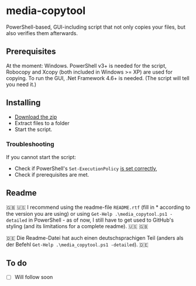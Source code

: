 # media-copytool
PowerShell-based, GUI-including script that not only copies your files, but also verifies them afterwards.

## Prerequisites
At the moment: Windows. PowerShell v3+ is needed for the script, Robocopy and Xcopy (both included in Windows >= XP) are used for copying.
To run the GUI, .Net Framework 4.6+ is needed. (The script will tell you need it.)

## Installing
* [Download the zip](https://github.com/flolilo/media-copytool/archive/master.zip)
* Extract files to a folder
* Start the script.

### Troubleshooting
If you cannot start the script:
* Check if PowerShell's `Set-ExecutionPolicy` [is set correctly](https://superuser.com/a/106363/703240),
* Check if prerequisites are met.

## Readme
:uk: :us: I recommend using the readme-file `README.rtf` (fill in * according to the version you are using) or using `Get-Help .\media_copytool.ps1 -detailed` in PowerShell - as of now, I still have to get used to GitHub's styling (and its limitations for a complete readme). :us: :uk:

:de: Die Readme-Datei hat auch einen deutschsprachigen Teil (anders als der Befehl `Get-Help .\media_copytool.ps1 -detailed`). :de:

## To do
- [ ] Will follow soon
